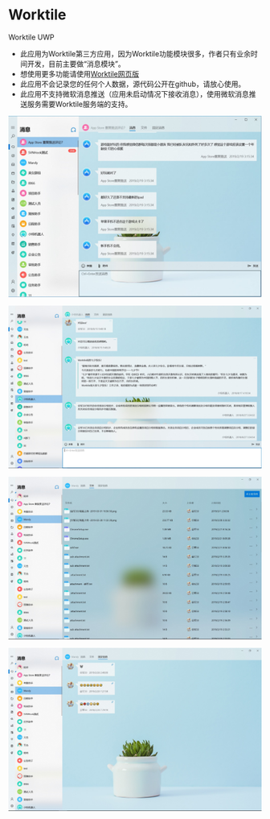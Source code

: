 # Worktile
Worktile UWP

- 此应用为Worktile第三方应用，因为Worktile功能模块很多，作者只有业余时间开发，目前主要做“消息模块”。
- 想使用更多功能请使用[Worktile网页版](https://worktile.com/)
- 此应用不会记录您的任何个人数据，源代码公开在github，请放心使用。
- 此应用不支持微软消息推送（应用未启动情况下接收消息），使用微软消息推送服务需要Worktile服务端的支持。

![Worktile UWP](./worktile.jpg)

![Worktile UWP](./1.jpg)

![Worktile UWP](./2.jpg)

![Worktile UWP](./3.jpg)
